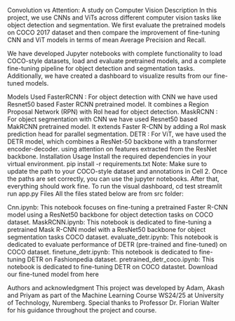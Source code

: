 Convolution vs Attention: A study on Computer Vision
Description
In this project, we use CNNs and ViTs across different computer vision tasks like object detection and segmentation. We first evaluate the pretrained models on COCO 2017 dataset and then compare the improvement of fine-tuning CNN and ViT models in terms of mean Average Precision and Recall.

We have developed Jupyter notebooks with complete functionality to load COCO-style datasets, load and evaluate pretrained models, and a complete fine-tuning pipeline for object detection and segmentation tasks. Additionally, we have created a dashboard to visualize results from our fine-tuned models.

Models Used
FasterRCNN : For object detection with CNN we have used Resnet50 based Faster RCNN pretrained model. It combines a Region Proposal Network (RPN) with RoI head for object detection.
MaskRCNN : For object segmentation with CNN we have used Resnet50 based MakRCNN pretrained model. It extends Faster R-CNN by adding a RoI mask prediction head for parallel segmentation.
DETR : For ViT, we have used the DETR model, which combines a ResNet-50 backbone with a transformer encoder-decoder. using attention on features extracted from the ResNet backbone.
Installation
Usage
Install the required dependencies in your virtual environment.
pip install -r requirements.txt
Note: Make sure to update the path to your COCO-style dataset and annotations in Cell 2.
Once the paths are set correctly, you can use the jupyter notebooks. After that, everything should work fine.
To run the visual dashboard,
cd test
streamlit run app.py
Files
All the files stated below are from src folder:

Cnn.ipynb: This notebook focuses on fine-tuning a pretrained Faster R-CNN model using a ResNet50 backbone for object detection tasks on COCO dataset.
MaskRCNN.ipynb: This notebook is dedicated to fine-tuning a pretrained Mask R-CNN model with a ResNet50 backbone for object segmentation tasks COCO dataset.
evaluate_detr.ipynb: This notebook is dedicated to evaluate performance of DETR (pre-trained and fine-tuned) on COCO dataset.
finetune_detr.ipynb: This notebook is dedicated to fine-tuning DETR on Fashionpedia dataset.
pretrained_detr_coco.ipynb: This notebook is dedicated to fine-tuning DETR on COCO datastet.
Download our fine-tuned model from here

Authors and acknowledgment
This project was developed by Adam, Akash and Priyam as part of the Machine Learning Course WS24/25 at University of Technology, Nuremberg. Special thanks to Professor Dr. Florian Walter for his guidance throughout the project and course.
